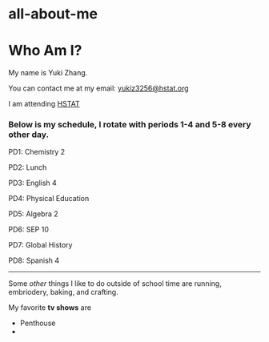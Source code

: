 # all-about-me
# Who Am I?
My name is Yuki Zhang.

You can contact me at my email: yukiz3256@hstat.org

I am attending [HSTAT](https://www.hstat.org/)

### Below is my schedule, I rotate with periods 1-4 and 5-8 every other day.

PD1: Chemistry 2

PD2: Lunch 

PD3: English 4

PD4: Physical Education

PD5: Algebra 2 

PD6: SEP 10

PD7: Global History

PD8: Spanish 4 

---

Some _other_ things I like to do outside of school time are running, embriodery, baking, and crafting.

My favorite **tv shows** are
* Penthouse 
* 